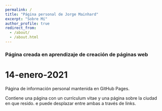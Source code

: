 ```yaml
---
permalink: /
title: "Página personal de Jorge Mainhard"
excerpt: "Sobre Mí"
author_profile: true
redirect_from: 
  - /about/
  - /about.html
---
```



### Página creada en aprendizaje de creación de páginas web
14-enero-2021
======

Página de información personal mantenida en GitHub Pages.

Contiene una página con un currículum vitae y una página sobre la ciudad en que resido. e puede desplazar entre ambas a través de links.

